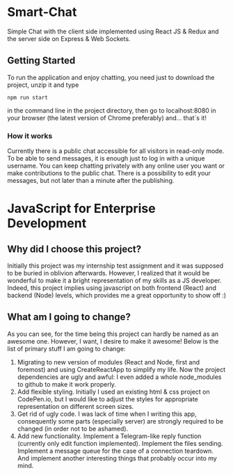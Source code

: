 # Smart-Chat
Simple Chat with the client side implemented using React JS &amp; Redux and the server side on Express &amp; Web Sockets. 

## Getting Started

To run the application and enjoy chatting, you need just to download the project, unzip it and type
```
npm run start
```
in the command line in the project directory, then go to localhost:8080 in your browser (the latest version of Chrome preferably) and... that`s it! 

### How it works
Currently there is a public chat accessible for all visitors in read-only mode. To be able to send messages, it is enough just to log in with a unique username. You can keep chatting privately with any online user you want or make contributions to the public chat. There is a possibility to edit your messages, but not later than a minute after the publishing.

# JavaScript for Enterprise Development

## Why did I choose this project?
Initially this project was my internship test assignment and it was supposed to be buried in oblivion afterwards.
However, I realized that it would be wonderful to make it a bright representation of my skills as a JS developer.
Indeed, this project implies using javascript on both frontend (React) and backend (Node) levels, which provides me
a great opportunity to show off :)

## What am I going to change?
As you can see, for the time being this project can hardly be named as an awesome one. However, I want, I desire to make
it awesome! Below is the list of primary stuff I am going to change:


1. Migrating to new version of modules (React and Node, first and foremost) and using CreateReactApp to simplify my life.
Now the project dependencies are ugly and awful: I even added a whole node_modules to github to make it work properly.
2. Add flexible styling. Initially I used an existing html & css project on CodePen.io, but I would like to adjust the styles
for appropriate representation on different screen sizes.
3. Get rid of ugly code. I was lack of time when I writing this app, consequently some parts (especially server) are strongly
required to be changed (in order not to be ashamed).
4. Add new functionality. Implement a Telegram-like reply function (currently only edit function implemented). Implement
the files sending. Implement a message queue for the case of a connection teardown. And implement another interesting things
that probably occur into my mind.
